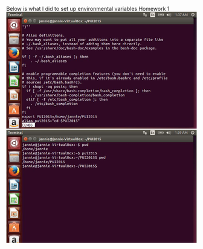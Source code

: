 Below is what I did to set up environmental variables
Homework 1
![Alt text](hw1_bash_JG.JPG)
![Alt text](hw1_env_JG.JPG)
